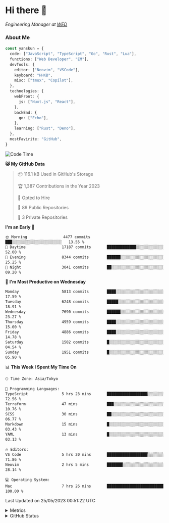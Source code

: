 # Hi there&nbsp;:wave:

<!-- ![Alt text](https://spotify-recently-played-readme.vercel.app/api?user=31kynbuubkiu3r4qh4hjuaglhfay) -->

_Engineering Manager at [WED](https://github.com/wedinc)_

### About Me

```ts
const yanskun = {
  code: ["JavaScript", "TypeScript", "Go", "Rust", "Lua"],
  functions: ["Web Developer", "EM"],
  devTools: {
    editor: ["Neovim", "VSCode"],
    keyboard: "HHKB",
    misc: ["tmux", "Copilot"],
  },
  technologies: {
    webFront: {
      js: ["Nuxt.js", "React"],
    },
    backEnd: {
      go: ["Echo"],
    },
    learning: ["Rust", "Deno"],
  },
  mostFavirite: "GitHub",
}
```

<!--START_SECTION:waka-->
![Code Time](http://img.shields.io/badge/Code%20Time-311%20hrs%2041%20mins-blue)

**🐱 My GitHub Data** 

> 📦 116.1 kB Used in GitHub's Storage 
 > 
> 🏆 1,387 Contributions in the Year 2023
 > 
> 💼 Opted to Hire
 > 
> 📜 89 Public Repositories 
 > 
> 🔑 3 Private Repositories 
 > 
**I'm an Early 🐤** 

```text
🌞 Morning                4477 commits        ███░░░░░░░░░░░░░░░░░░░░░░   13.55 % 
🌆 Daytime                17187 commits       █████████████░░░░░░░░░░░░   52.00 % 
🌃 Evening                8344 commits        ██████░░░░░░░░░░░░░░░░░░░   25.25 % 
🌙 Night                  3041 commits        ██░░░░░░░░░░░░░░░░░░░░░░░   09.20 % 
```
📅 **I'm Most Productive on Wednesday** 

```text
Monday                   5813 commits        ████░░░░░░░░░░░░░░░░░░░░░   17.59 % 
Tuesday                  6248 commits        █████░░░░░░░░░░░░░░░░░░░░   18.91 % 
Wednesday                7690 commits        ██████░░░░░░░░░░░░░░░░░░░   23.27 % 
Thursday                 4959 commits        ████░░░░░░░░░░░░░░░░░░░░░   15.00 % 
Friday                   4886 commits        ████░░░░░░░░░░░░░░░░░░░░░   14.78 % 
Saturday                 1502 commits        █░░░░░░░░░░░░░░░░░░░░░░░░   04.54 % 
Sunday                   1951 commits        █░░░░░░░░░░░░░░░░░░░░░░░░   05.90 % 
```


📊 **This Week I Spent My Time On** 

```text
🕑︎ Time Zone: Asia/Tokyo

💬 Programming Languages: 
TypeScript               5 hrs 23 mins       ██████████████████░░░░░░░   72.56 % 
Terraform                47 mins             ███░░░░░░░░░░░░░░░░░░░░░░   10.76 % 
SCSS                     30 mins             ██░░░░░░░░░░░░░░░░░░░░░░░   06.77 % 
Markdown                 15 mins             █░░░░░░░░░░░░░░░░░░░░░░░░   03.43 % 
YAML                     13 mins             █░░░░░░░░░░░░░░░░░░░░░░░░   03.13 % 

🔥 Editors: 
VS Code                  5 hrs 20 mins       ██████████████████░░░░░░░   71.86 % 
Neovim                   2 hrs 5 mins        ███████░░░░░░░░░░░░░░░░░░   28.14 % 

💻 Operating System: 
Mac                      7 hrs 26 mins       █████████████████████████   100.00 % 
```


 Last Updated on 25/05/2023 00:51:22 UTC
<!--END_SECTION:waka-->

<details>
  <summary>Metrics</summary>
  <img src="https://github.com/yanskun/yanskun/blob/main/github-metrics.svg" alt="Metrics">
</details>

<details>
  <summary>GitHub Status</summary>
  <picture>
    <source media="(prefers-color-scheme: dark)" srcset="https://raw.githubusercontent.com/yanskun/yanskun/master/profile-summary-card-output/nord_dark/0-profile-details.svg">
   <img src="https://raw.githubusercontent.com/yanskun/yanskun/master/profile-summary-card-output/default/0-profile-details.svg">
  </picture>
  <br>
  <picture>
    <source media="(prefers-color-scheme: dark)" srcset="https://raw.githubusercontent.com/yanskun/yanskun/master/profile-summary-card-output/nord_dark/1-repos-per-language.svg">
   <img src="https://raw.githubusercontent.com/yanskun/yanskun/master/profile-summary-card-output/default/1-repos-per-language.svg">
  </picture>
  <picture>
    <source media="(prefers-color-scheme: dark)" srcset="https://raw.githubusercontent.com/yanskun/yanskun/master/profile-summary-card-output/nord_dark/2-most-commit-language.svg">
   <img src="https://raw.githubusercontent.com/yanskun/yanskun/master/profile-summary-card-output/default/2-most-commit-language.svg">
  </picture>
  <br>
  <picture>
    <source media="(prefers-color-scheme: dark)" srcset="https://raw.githubusercontent.com/yanskun/yanskun/master/profile-summary-card-output/nord_dark/3-stats.svg">
   <img src="https://raw.githubusercontent.com/yanskun/yanskun/master/profile-summary-card-output/default/3-stats.svg">
  </picture>
  <picture>
    <source media="(prefers-color-scheme: dark)" srcset="https://raw.githubusercontent.com/yanskun/yanskun/master/profile-summary-card-output/nord_dark/4-productive-time.svg">
   <img src="https://raw.githubusercontent.com/yanskun/yanskun/master/profile-summary-card-output/default/4-productive-time.svg">
  </picture>
</details>
